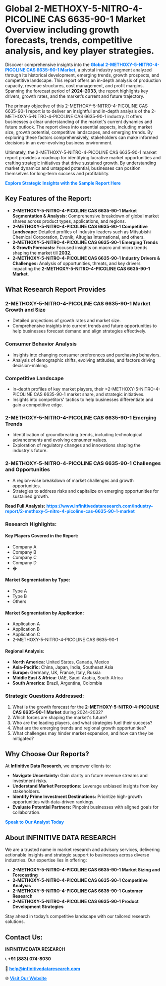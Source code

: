 <h1>Global 2-METHOXY-5-NITRO-4-PICOLINE CAS 6635-90-1 Market Overview including growth forecasts, trends, competitive analysis, and key player strategies.</h1>
<p>
Discover comprehensive insights into the 
<a href="https://www.infinitivedataresearch.com/industry-report/2-methoxy-5-nitro-4-picoline-cas-6635-90-1-market" rel="dofollow" style="color: #007BFF; text-decoration: none;"><strong>Global 2-METHOXY-5-NITRO-4-PICOLINE CAS 6635-90-1 Market</strong></a>, a pivotal industry segment analyzed through its historical development, emerging trends, growth prospects, and competitive landscape. This report offers an in-depth analysis of production capacity, revenue structures, cost management, and profit margins. Spanning the forecast period of <strong>2024–2033</strong>, the report highlights key drivers, growth rates, and the market’s current and future trajectory.
</p>
<p>
The primary objective of this 2-METHOXY-5-NITRO-4-PICOLINE CAS 6635-90-1 report is to deliver an insightful and in-depth analysis of the 2-METHOXY-5-NITRO-4-PICOLINE CAS 6635-90-1 industry. It offers businesses a clear understanding of the market's current dynamics and future outlook. The report dives into essential aspects, including market size, growth potential, competitive landscapes, and emerging trends. By exploring these factors comprehensively, stakeholders can make informed decisions in an ever-evolving business environment.
</p>
<p>
Ultimately, the 2-METHOXY-5-NITRO-4-PICOLINE CAS 6635-90-1 market report provides a roadmap for identifying lucrative market opportunities and crafting strategic initiatives that drive sustained growth. By understanding market dynamics and untapped potential, businesses can position themselves for long-term success and profitability.
</p>
<p>
<a href="https://www.infinitivedataresearch.com/request-sample/reportId=112250" style="color: #007BFF; text-decoration: none;"><strong>Explore Strategic Insights with the Sample Report Here</strong></a>
</p>

<h2>Key Features of the Report:</h2>
<ul>
<li><strong>2-METHOXY-5-NITRO-4-PICOLINE CAS 6635-90-1 Market Segmentation & Analysis:</strong> Comprehensive breakdown of global market shares across product types, applications, and regions.</li>
<li><strong>2-METHOXY-5-NITRO-4-PICOLINE CAS 6635-90-1 Competitive Landscape:</strong> Detailed profiles of industry leaders such as Mitsubishi Chemical Corporation, Evonik, Altuglas International, and others.</li>
<li><strong>2-METHOXY-5-NITRO-4-PICOLINE CAS 6635-90-1 Emerging Trends & Growth Forecasts:</strong> Focused insights on macro and micro trends shaping the market till <strong>2032</strong>.</li>
<li><strong>2-METHOXY-5-NITRO-4-PICOLINE CAS 6635-90-1 Industry Drivers & Challenges:</strong> Analysis of opportunities, threats, and key drivers impacting the <strong>2-METHOXY-5-NITRO-4-PICOLINE CAS 6635-90-1 Market</strong>.</li>
</ul>

<h2>What Research Report Provides</h2>
<h3>2-METHOXY-5-NITRO-4-PICOLINE CAS 6635-90-1 Market Growth and Size</h3>
<ul>
<li>Detailed projections of growth rates and market size.</li>
<li>Comprehensive insights into current trends and future opportunities to help businesses forecast demand and align strategies effectively.</li>
</ul>

<h3>Consumer Behavior Analysis</h3>
<ul>
<li>Insights into changing consumer preferences and purchasing behaviors.</li>
<li>Analysis of demographic shifts, evolving attitudes, and factors driving decision-making.</li>
</ul>

<h3>Competitive Landscape</h3>
<ul>
<li>In-depth profiles of key market players, their >2-METHOXY-5-NITRO-4-PICOLINE CAS 6635-90-1 market share, and strategic initiatives.</li>
<li>Insights into competitors' tactics to help businesses differentiate and gain a competitive edge.</li>
</ul>

<h3>2-METHOXY-5-NITRO-4-PICOLINE CAS 6635-90-1 Emerging Trends</h3>
<ul>
<li>Identification of groundbreaking trends, including technological advancements and evolving consumer values.</li>
<li>Exploration of regulatory changes and innovations shaping the industry's future.</li>
</ul>

<h3>2-METHOXY-5-NITRO-4-PICOLINE CAS 6635-90-1 Challenges and Opportunities</h3>
<ul>
<li>A region-wise breakdown of market challenges and growth opportunities.</li>
<li>Strategies to address risks and capitalize on emerging opportunities for sustained growth.</li>
</ul>
<p><strong>Read Full Analysis:</strong> <a href="https://www.infinitivedataresearch.com/industry-report/2-methoxy-5-nitro-4-picoline-cas-6635-90-1-market" rel="dofollow" style="color: #007BFF; text-decoration: none;"><strong>https://www.infinitivedataresearch.com/industry-report/2-methoxy-5-nitro-4-picoline-cas-6635-90-1-market</strong></a></p>
<h3>Research Highlights:</h3>
<h4>Key Players Covered in the Report:</h4>
<ul><li>Company A</li><li>Company B</li><li>Company C</li><li>Company D</li><li>�</li></ul>
<h4>Market Segmentation by Type:</h4>
<ul><li>Type A</li><li>Type B</li><li>Others</li></ul>
<h4>Market Segmentation by Application:</h4>
<ul><li>Application A</li><li>Application B</li><li>Application C</li><li>2-METHOXY-5-NITRO-4-PICOLINE CAS 6635-90-1</li></ul>

<h4>Regional Analysis:</h4>
<ul>
<li><strong>North America:</strong> United States, Canada, Mexico</li>
<li><strong>Asia-Pacific:</strong> China, Japan, India, Southeast Asia</li>
<li><strong>Europe:</strong> Germany, UK, France, Italy, Russia</li>
<li><strong>Middle East & Africa:</strong> UAE, Saudi Arabia, South Africa</li>
<li><strong>South America:</strong> Brazil, Argentina, Colombia</li>
</ul>

<h3>Strategic Questions Addressed:</h3>
<ol>
<li>What is the growth forecast for the <strong>2-METHOXY-5-NITRO-4-PICOLINE CAS 6635-90-1 Market</strong> during 2024–2032?</li>
<li>Which forces are shaping the market's future?</li>
<li>Who are the leading players, and what strategies fuel their success?</li>
<li>What are the emerging trends and regional growth opportunities?</li>
<li>What challenges may hinder market expansion, and how can they be mitigated?</li>
</ol>

<h2>Why Choose Our Reports?</h2>
<p>At <strong>Infinitive Data Research</strong>, we empower clients to:</p>
<ul>
<li><strong>Navigate Uncertainty:</strong> Gain clarity on future revenue streams and investment risks.</li>
<li><strong>Understand Market Perceptions:</strong> Leverage unbiased insights from key stakeholders.</li>
<li><strong>Identify Prime Investment Destinations:</strong> Prioritize high-growth opportunities with data-driven rankings.</li>
<li><strong>Evaluate Potential Partners:</strong> Pinpoint businesses with aligned goals for collaboration.</li>
</ul>
<p><a href="https://www.infinitivedataresearch.com/industry-report/2-methoxy-5-nitro-4-picoline-cas-6635-90-1-market" rel="dofollow" style="color: #007BFF; text-decoration: none;"><strong>Speak to Our Analyst Today</strong></a></p>

<h2>About INFINITIVE DATA RESEARCH</h2>
<p>We are a trusted name in market research and advisory services, delivering actionable insights and strategic support to businesses across diverse industries. Our expertise lies in offering:</p>
<ul>
<li><strong>2-METHOXY-5-NITRO-4-PICOLINE CAS 6635-90-1 Market Sizing and Forecasting</strong></li>
<li><strong>2-METHOXY-5-NITRO-4-PICOLINE CAS 6635-90-1 Competitive Analysis</strong></li>
<li><strong>2-METHOXY-5-NITRO-4-PICOLINE CAS 6635-90-1 Customer Research</strong></li>
<li><strong>2-METHOXY-5-NITRO-4-PICOLINE CAS 6635-90-1 Product Development Strategies</strong></li>
</ul>
<p>Stay ahead in today’s competitive landscape with our tailored research solutions.</p>

<h2>Contact Us:</h2>
<p><strong>INFINITIVE DATA RESEARCH</strong></p>
<p>📞 <strong>+91 (883) 074-8030</strong></p>
<p>📧 <strong><a href="mailto:help@infinitivedataresearch.com" style="color: #007BFF;">help@infinitivedataresearch.com</a></strong></p>
<p>🌐 <strong><a href="https://www.infinitivedataresearch.com" rel="dofollow" style="color: #007BFF;">Visit Our Website</a></strong></p>